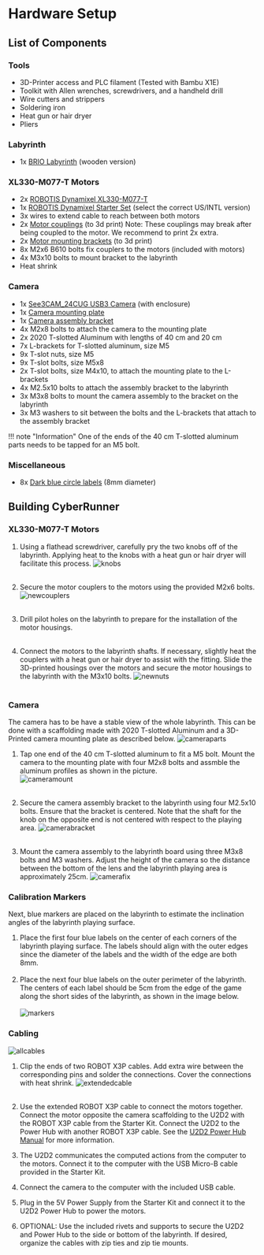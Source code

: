 Hardware Setup
=====

## List of Components

### Tools
* 3D-Printer access and PLC filament (Tested with Bambu X1E)
* Toolkit with Allen wrenches, screwdrivers, and a handheld drill
* Wire cutters and strippers
* Soldering iron
* Heat gun or hair dryer
* Pliers

### Labyrinth
<!-- * 1x [BRIO Labyrinth](https://www.brio.us/en-US/products/games/labyrinth-game-63400000) (wooden version) -->
* 1x <a href="https://www.brio.us/en-US/products/games/labyrinth-game-63400000" target="_blank">BRIO Labyrinth</a> (wooden version)

### XL330-M077-T Motors 
* 2x <a href="https://www.robotis.us/dynamixel-xl330-m077-t/" target="_blank">ROBOTIS Dynamixel XL330-M077-T</a>
* 1x <a href="https://www.robotis.us/dynamixel-starter-set-us/" target="_blank">ROBOTIS Dynamixel Starter Set</a> (select the correct US/INTL version)
* 3x wires to extend cable to reach between both motors
* 2x <a href="https://github.com/ckoethz/cyberrunner_docs_md/blob/main/assets/motors/motor_shaft_coupler.step" target="_blank">Motor couplings</a> (to 3d print)
    Note: These couplings may break after being coupled to the motor. We recommend to print 2x extra.
* 2x <a href="https://github.com/ckoethz/cyberrunner_docs_md/blob/main/assets/motors/motor_mounting_bracket.step" target="_blank">Motor mounting brackets</a> (to 3d print)
* 8x M2x6 B610 bolts fix couplers to the motors (included with motors)
* 4x M3x10 bolts to mount bracket to the labyrinth
* Heat shrink

<!-- !!! hint "To Do"

    Update 3D printed parts file to the new ones, including photos! -->

<!-- ### MX-12W Motors (Option 2)

!!! warning "Disclaimer"

    The Dynamixel MX-12W motors have been discontinued. 

* 2x <a href="https://www.robotis.us/dynamixel-mx-12w/" target="_blank">ROBOTIS Dynamixel MX-12W Motors</a>
* 1x <a href="https://www.robotis.us/dynamixel-starter-set-us/" target="_blank">ROBOTIS Dynamixel Starter Set</a> (select the correct US/INTL version)
* 3x wires to extend cable to reach between both motors
* 2x <a href="https://github.com/ckoethz/cyberrunner_docs_md/blob/main/assets/brio_coupler.stp" target="_blank">Motor couplings</a> (to 3d print)
* 2x <a href="https://github.com/ckoethz/cyberrunner_docs_md/blob/main/assets/brio_motor_l.stp" target="_blank">Motor mounting brackets</a> (to 3d print)
* 8x M2x6 B610 bolts fix couplers to the motors (included with motors)
* 8x M2x8 B610 bolts to hold motor into the bracket (included with motors)
* 4x wood screws to mount bracket to the labyrinth (size)
* 4x plastic washers to space bracket from labyrinth -->

### Camera
* 1x <a href="https://www.e-consystems.com/industrial-cameras/ar0234-usb3-global-shutter-camera.asp#" target="_blank">See3CAM_24CUG USB3 Camera</a> (with enclosure)
* 1x <a href="https://github.com/ckoethz/cyberrunner_docs_md/blob/main/assets/camera/camera_mounting_plate.step" target="_blank">Camera mounting plate</a> 
* 1x <a href="https://github.com/ckoethz/cyberrunner_docs_md/blob/main/assets/camera/camera_assembly_mount.step" target="_blank">Camera assembly bracket</a>
* 4x M2x8 bolts to attach the camera to the mounting plate
* 2x 2020 T-slotted Aluminum with lengths of 40 cm and 20 cm
* 7x L-brackets for T-slotted aluminum, size M5
* 9x T-slot nuts, size M5
* 9x T-slot bolts, size M5x8
* 2x T-slot bolts, size M4x10, to attach the mounting plate to the L-brackets
* 4x M2.5x10 bolts to attach the assembly bracket to the labyrinth
* 3x M3x8 bolts to mount the camera assembly to the bracket on the labyrinth
* 3x M3 washers to sit between the bolts and the L-brackets that attach to the assembly bracket

!!! note "Information"
    One of the ends of the 40 cm T-slotted aluminum parts needs to be tapped for an M5 bolt. 

### Miscellaneous
* 8x <a href="https://www.herma.co.uk/office-home/product/colour-dots-small-pack-1833/" target="_blank">Dark blue circle labels</a> (8mm diameter)

## Building CyberRunner

###  XL330-M077-T Motors

1. Using a flathead screwdriver, carefully pry the two knobs off of the labyrinth. Applying heat to the knobs with a heat gun or hair dryer will facilitate this process.
![knobs](img/knobs.jpg)
<br><br>

2. Secure the motor couplers to the motors using the provided M2x6 bolts.
![newcouplers](img/newcouplings.jpg)
<br><br>

3. Drill pilot holes on the labyrinth to prepare for the installation of the motor housings. 
<br><br>

4. Connect the motors to the labyrinth shafts. If necessary, slightly heat the couplers with a heat gun or hair dryer to assist with the fitting. Slide the 3D-printed housings over the motors and secure the motor housings to the labyrinth with the M3x10 bolts.
![newnuts](img/newhousing.jpg)
<br><br>

<!-- ###  MX-12W Motors (Option 2)

!!! warning "Disclaimer"

    The Dynamixel MX-12W motors have been discontinued. Instructions for the Dynamizel XL330-M077-T motors are above.

1. Carefully remove the two knobs from the labyrinth by using a flathead screwdriver and pressing the knobs away from the labyrinth board. Slightly heating the knobs with a heat gun or a hairdryer will facilitate this process.
![knobs](img/knobs.jpg)
<br><br>

2. Mount the motor couplers to the front of the motors using the M2x6 bolts included with the motors.
![couplers](img/couplers.jpg)
<br><br>

3. Insert the included nuts on the underside of the motors.
![nuts](img/nuts.jpg)
<br><br>

4. Mount the included mounting frames of the motors to the 3d-printed mounting brackets using the included M2x6 bolts and nuts.
![brackets](img/brackets.jpg)
<br><br>

5. Attach the motors to the mounting frames using the included M2x6 bolts.
![motorframe](img/motorframe.jpg)
<br><br>

6. Press both motor couplers over the labyrinth shafts. You may need to slightly heat the couplers with a heat gun or hairdryer. Then, fix the motors to the labyrinth by using the M2.5x10 wood screws.
![motorfix](img/motorfix.jpg) -->


### Camera

The camera has to be have a stable view of the whole labyrinth. This can be done with a scaffolding made with 2020 T-slotted Aluminum and a 3D-Printed camera mounting plate as described below.
![cameraparts](img/camera_scaffolding_parts.jpg)


1. Tap one end of the 40 cm T-slotted aluminum to fit a M5 bolt. Mount the camera to the mounting plate with four M2x8 bolts and assmble the aluminum profiles as shown in the picture.  
![cameramount](img/cameramountnew.jpg)
<br><br>

2. Secure the camera assembly bracket to the labyrinth using four M2.5x10 bolts. Ensure that the bracket is centered. Note that the shaft for the knob on the opposite end is not centered with respect to the playing area.
![camerabracket](img/camera_bracket.jpg)
<br><br>

3. Mount the camera assembly to the labyrinth board using three M3x8 bolts and M3 washers. Adjust the height of the camera so the distance between the bottom of the lens and the labyrinth playing area is approximately 25cm.
![camerafix](img/camerafixnew.jpg) 

<!-- !!! Warning

    Ensure that the wood screws do not interfere with the motion of the labyrinth playing surface!(TODO photo - also update photo with correct side of labyrinth) -->

### Calibration Markers

Next, blue markers are placed on the labyrinth to estimate the inclination angles of the labyrinth playing surface.

1. Place the first four blue labels on the center of each corners of the labyrinth playing surface. The labels should align with the outer edges since the diameter of the labels and the width of the edge are both 8mm. 
<br><br>
2. Place the next four blue labels on the outer perimeter of the labyrinth. The centers of each label should be 5cm from the edge of the game along the short sides of the labyrinth, as shown in the image below. 
<br><br>
![markers](img/markers.jpg)

### Cabling

![allcables](img/all_cabling.jpg)


1. Clip the ends of two ROBOT X3P cables. Add extra wire between the corresponding pins and solder the connections. Cover the connections with heat shrink.
![extendedcable](img/extended_cable.jpg)
<br><br>

2. Use the extended ROBOT X3P cable to connect the motors together. Connect the motor opposite the camera scaffolding to the U2D2 with the ROBOT X3P cable from the Starter Kit. Connect the U2D2 to the Power Hub with another ROBOT X3P cable. See the <a href="https://emanual.robotis.com/docs/en/parts/interface/u2d2_power_hub/" target="_blank">U2D2 Power Hub Manual</a> for more information.


3. The U2D2 communicates the computed actions from the computer to the motors. Connect it to the computer with the USB Micro-B cable provided in the Starter Kit.


4. Connect the camera to the computer with the included USB cable.


4. Plug in the 5V Power Supply from the Starter Kit and connect it to the U2D2 Power Hub to power the motors.


5. OPTIONAL: Use the included rivets and supports to secure the U2D2 and Power Hub to the side or bottom of the labyrinth. If desired, organize the cables with zip ties and zip tie mounts. 
<!-- (TODO photo) -->
